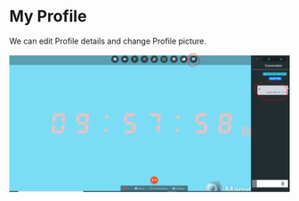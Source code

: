 # My Profile

We can edit Profile details and change Profile picture.

![](../.gitbook/assets/image%20%28252%29.png)

